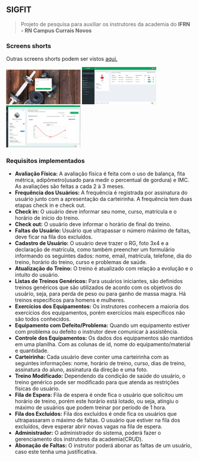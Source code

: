 ## SIGFIT

>Projeto de pesquisa para auxiliar os instrutores da academia do **IFRN - RN Campus Currais Novos**

### Screens shorts
 Outras screens shorts podem ser vistos [aqui.](https://github.com/HermersonDev/projeto-sigfit/tree/master/docs/imgs)

<img src="./docs/imgs/login.png" width="200">
<img src="./docs/imgs/perfil-instrutor.png" width="200">
<img src="./docs/imgs/perfil-aluno.png" width="200">

### Requisitos implementados

- **Avaliação Física:** A avaliação física é feita com o uso de balança, fita métrica, adipômetro(usado para medir o percentual de gordura) e IMC. As avaliações são feitas a cada 2 à 3 meses.
- **Frequência dos Usuários:** A frequência é registrada por assinatura do usuário junto com a apresentação da carteirinha. A frequência tem duas etapas check in e check out.
- **Check in:** O usuário deve informar seu nome, curso, matrícula e o horário de início do treino.
- **Check out:** O usuário deve informar o horário de final do treino.
- **Faltas do Usuário:** Usuário que ultrapassar o número máximo de faltas, deve ficar na fila dos excluídos.
- **Cadastro de Usuário:** O usuário deve trazer o RG, foto 3x4 e a declaração de matrícula, como também preencher um formulário informando os seguintes dados: nome, email, matrícula, telefone, dia do treino, horário do treino, curso e problemas de saúde.
- **Atualização do Treino:** O treino é atualizado com relação a evolução e o intuito do usuário.
- **Listas de Treinos Genéricos:** Para usuários iniciantes, são definidos treinos genéricos que são utilizados de acordo com os objetivos do usuário, seja, para perda de peso ou para ganho de massa magra.
Há treinos específicos para homens e mulheres.
- **Exercícios dos Equipamentos:** Os instrutores conhecem a maioria dos exercícios dos equipamentos, porém exercícios mais específicos não são todos conhecidos.
- **Equipamento com Defeito/Problema:** Quando um equipamento estiver com problema ou defeito o instrutor deve comunicar à assistência.
- **Controle dos Equipamentos:** Os dados dos equipamentos são mantidos em uma planilha. Com as colunas de id, nome do equipamento/material e quantidade.
- **Carteirinha:** Cada usuário deve conter uma carteirinha com as seguintes informações: nome, horário de treino, curso, dias de treino, assinatura do aluno, assinatura da direção e uma foto.
- **Treino Modificado:** Dependendo da condição de saúde do usuário, o treino genérico pode ser modificado para que atenda as restrições físicas do usuário.
- **Fila de Espera:** Fila de espera é onde fica o usuário que solicitou um horário de treino, porém este horário está lotado, ou seja, atingiu o máximo de usuários que podem treinar por período de 1 hora.
- **Fila dos Excluídos:** Fila dos excluídos é onde fica os usuários que ultrapassaram o máximo de faltas. O usuário que estiver na fila dos excluídos, deve esperar abrir novas vagas na fila de espera.
- **Administrador:** O administrador do sistema, poderá fazer o gerenciamento dos instrutores da academia(CRUD).
- **Abonação de Faltas:** O instrutor poderá abonar as faltas de um usuário, caso este tenha uma justificativa.
